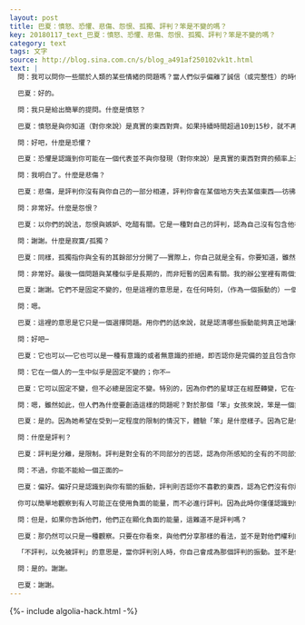 ```yaml
---
layout: post
title: 巴夏：憤怒、恐懼、悲傷、怨恨、孤獨、評判？笨是不變的嗎？
key: 20180117_text_巴夏：憤怒、恐懼、悲傷、怨恨、孤獨、評判？笨是不變的嗎？
category: text
tags: 文字
source: http://blog.sina.com.cn/s/blog_a491af250102vk1t.html
text: |
  問：我可以問你一些關於人類的某些情緒的問題嗎？當人們似乎偏離了誠信（或完整性）的時候，這些情緒就會出現。

  巴夏：好的。

  問：我只是給出簡單的提問。什麼是憤怒？

  巴夏：憤怒是與你知道（對你來說）是真實的東西對齊。如果持續時間超過10到15秒，就不再是憤怒，而是評判。

  問：好吧，什麼是恐懼？

  巴夏：恐懼是認識到你可能在一個代表並不與你發現（對你來說）是真實的東西對齊的頻率上運作。恐懼以一定的方式增加能量，來快速把你帶到現在。恐懼所具有的負面影響，只是對恐懼的評判，而這對你並無幫助。

  問：我明白了。什麼是悲傷？

  巴夏：悲傷，是評判你沒有與你自己的一部分相連，評判你會在某個地方失去某個東西——彷彿有某個地方，某個東西會在那裡失去一樣。

  問：非常好。什麼是怨恨？

  巴夏：以你們的說法，怨恨與嫉妒、吃醋有關。它是一種對自己的評判，認為自己沒有包含他在別人那裡看到的東西，並且認為自己無法獲得它。但是你要知道，在我們看來，如果你看到了它，你一定包含了它。

  問：謝謝。什麼是寂寞/孤獨？

  巴夏：同樣，孤獨指你與全有的其餘部分分開了——實際上，你自己就是全有。你要知道，雖然你是你自己，你是一個想法、一個宇宙 - 或者說一個不同的宇宙，但是這個想法並不自動包含你所連接到的所有一切的極性，你不可能永遠孤獨。

  問：非常好。最後一個問題與某種似乎是長期的，而非短暫的因素有關。我的辦公室裡有兩個女孩。其中一個女孩對保險非常瞭解，而另一個女孩完全不理解它，她因此稱自己是個傻瓜。我想問，什麼是愚蠢和聰明？它們在人的一生中似乎是固定不變的。

  巴夏：謝謝。它們不是固定不變的，但是這裡的意思是，在任何時刻，（作為一個振動的）一個人與什麼發生關聯。因為，你要知道，有些人在某件事上表現愚蠢，但是在別的事情上卻才華橫溢。

  問：嗯。

  巴夏：這裡的意思是它只是一個選擇問題。用你們的話來說，就是認清哪些振動能夠真正地讓你興奮，哪些振動並不讓你興奮。

  問：好吧⋯

  巴夏：它也可以⋯⋯它也可以是一種有意識的或者無意識的拒絕，即否認你是完備的並且包含你需要在任何時刻包含的所有信息。

  問：它在一個人的一生中似乎是固定不變的；你不⋯

  巴夏：它可以固定不變，但不必總是固定不變。特別的，因為你們的星球正在經歷轉變，它在一生中固定不變的可能性更小了。

  問：嗯，雖然如此，但人們為什麼要創造這樣的問題呢？對於那個「笨」女孩來說，笨是一個非常大的問題，她似乎沒有⋯

  巴夏：是的。因為她希望在受到一定程度的限制的情況下，體驗「笨」是什麼樣子。因為它是你們可以在全有中參與的體驗之一。另外，它也可能為其他人提供服務 - 其他人通過對笨人的關懷和同情，明白他們也可以成為老師。

  問：什麼是評判？

  巴夏：評判是分離，是限制。評判是對全有的不同部分的否認，認為你所感知的全有的不同部分是不對等的。

  問：不過，你能不能給一個正面的⋯

  巴夏：偏好。偏好只是認識到與你有關的振動，評判則否認你不喜歡的東西，認為它們沒有你所選擇的好。你也可以僅僅觀察而不評判。

  你可以簡單地觀察到有人可能正在使用負面的能量，而不必進行評判。因為此時你僅僅認識到你喜歡正面的能量，而他們偏愛的負面能量是他們需要學習的東西。所以那只是一個觀察，而非評判。

  問：但是，如果你告訴他們，他們正在顯化負面的能量，這難道不是評判嗎？

  巴夏：那仍然可以只是一種觀察。只要在你看來，與他們分享那樣的看法，並不是對他們權利的侵犯，並不是你希望他們應該改變。如果你認為他們應該改變 - 因為你認為如果他們改變了，情況會更好，那麼這就是評判。

  「不評判，以免被評判」的意思是，當你評判別人時，你自己會成為那個評判的振動。並不是你被外面的某個東西評判，沒有外面。你明白嗎？

  問：是的。謝謝。

  巴夏：謝謝。
---
```


{%- include algolia-hack.html -%}
